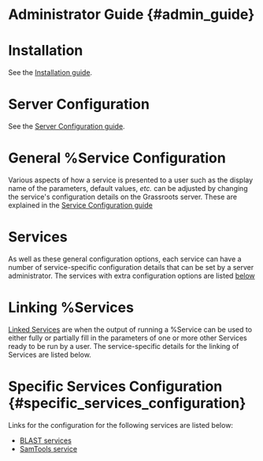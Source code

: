 ﻿Administrator Guide {#admin_guide}
====================



# Installation

See the [Installation guide](installation.md).


# Server Configuration


See the [Server Configuration guide](server_configuration.md).

# General %Service Configuration

Various aspects of how a service is presented to a user such as the display name of the parameters, default values, *etc.* can be adjusted by changing the service's configuration details on the Grassroots server. 
These are explained in the [Service Configuration guide](service_configuration.md)

# Services

As well as these general configuration options, each service can have a number of service-specific configuration details that can be set by a server administrator. 
The services with extra configuration options are listed [below](#specific_services_configuration)


# Linking %Services

[Linked Services](linked_services.md) are when the output of running a %Service can be used to either fully or partially fill in the parameters of one or more other Services ready to be run by a user. The service-specific details for the linking of Services are listed below.

# Specific Services Configuration {#specific_services_configuration}

Links for the configuration for the following services are listed below:

 * [BLAST services](../services/blast-service/readme.md)
 * [SamTools service](../services/samtools-service/readme.md)